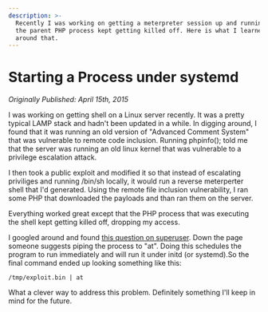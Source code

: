 ```yaml
---
description: >-
  Recently I was working on getting a meterpreter session up and running, but
  the parent PHP process kept getting killed off. Here is what I learned to get
  around that.
---
```


# Starting a Process under systemd

_Originally Published: April 15th, 2015_

I was working on getting shell on a Linux server recently. It was a pretty typical LAMP stack and hadn't been updated in a while. In digging around, I found that it was running an old version of "Advanced Comment System" that was vulnerable to remote code inclusion. Running phpinfo\(\); told me that the server was running an old linux kernel that was vulnerable to a privilege escalation attack.

I then took a public exploit and modified it so that instead of escalating priviliges and running /bin/sh locally, it would run a reverse meterperter shell that I'd generated. Using the remote file inclusion vulnerability, I ran some PHP that downloaded the payloads and than ran them on the server.

Everything worked great except that the PHP process that was executing the shell kept getting killed off, dropping my access.

I googled around and found [this question on superuser](http://superuser.com/questions/178587/how-do-i-detach-a-process-from-terminal-entirely). Down the page someone suggests piping the process to "at". Doing this schedules the program to run immediately and will run it under initd \(or systemd\).So the final command ended up looking something like this:

```text
/tmp/exploit.bin | at
```

What a clever way to address this problem. Definitely something I'll keep in mind for the future.

